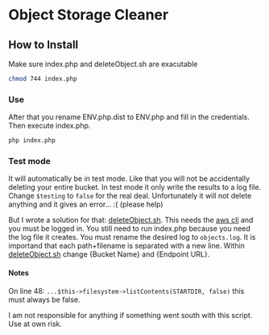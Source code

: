 # Object Storage Cleaner

## How to Install

Make sure index.php and deleteObject.sh are exacutable

```bash
chmod 744 index.php
```

### Use

After that you rename ENV.php.dist to ENV.php and fill in the credentials.
Then execute index.php.

```bash
php index.php
```

### Test mode

It will automatically be in test mode. Like that you will not be accidentally deleting your entire bucket.
In test mode it only write the results to a log file.
Change `$testing` to `false` for the real deal.
Unfortunately it will not delete anything and it gives an error... :( (please help)

But I wrote a solution for that: [deleteObject.sh].
This needs the [aws cli](https://aws.amazon.com/cli/) and you must be logged in.
You still need to run index.php because you need the log file it creates. You must rename the desired log to `objects.log`.
It is importand that each path+filename is separated with a new line.
Within [deleteObject.sh] change {Bucket Name} and {Endpoint URL}.

[deleteObject.sh]:deleteObject.sh

#### Notes

On line 48: `...$this->filesystem->listContents(STARTDIR, false)` this must always be false.

I am not responsible for anything if something went south with this script. Use at own risk.
